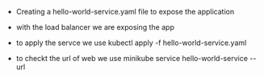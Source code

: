 - Creating a hello-world-service.yaml file to expose the application

- with the load balancer we are exposing the app

- to apply the servce we use kubectl apply -f hello-world-service.yaml

- to checkt the url of web we use minikube service hello-world-service --url

